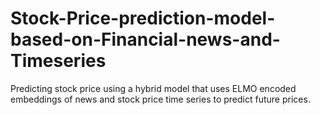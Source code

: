 # Stock-Price-prediction-model-based-on-Financial-news-and-Timeseries
Predicting stock price using a hybrid model that uses ELMO encoded embeddings of news and stock price time series to predict future prices.
